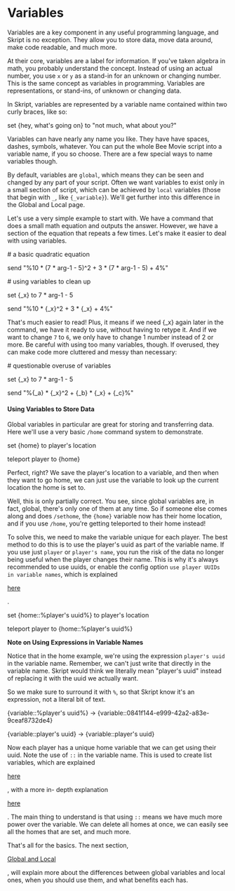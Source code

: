 # Variables

Variables are a key component in any useful programming language, and Skript is no exception. They allow you to store data, move data around, make code readable, and much more.

At their core, variables are a label for information. If you've taken algebra in math, you probably understand the concept. Instead of using an actual number, you use `x` or `y` as a stand-in for an unknown or changing number. This is the same concept as variables in programming. Variables are representations, or stand-ins, of unknown or changing data.

In Skript, variables are represented by a variable name contained within two curly braces, like so:

set {hey, what's going on} to "not much, what about you?"

Variables can have nearly any name you like. They have have spaces, dashes, symbols, whatever. You can put the whole Bee Movie script into a variable name, if you so choose. There are a few special ways to name variables though.

By default, variables are `global`, which means they can be seen and changed by any part of your script. Often we want variables to exist only in a small section of script, which can be achieved by `local` variables (those that begin with `_`, like `{_variable}`). We'll get further into this difference in the Global and Local page.

Let's use a very simple example to start with. We have a command that does a small math equation and outputs the answer. However, we have a section of the equation that repeats a few times. Let's make it easier to deal with using variables.

\# a basic quadratic equation

send "%10 \* (7 \* arg-1 - 5)^2 + 3 \* (7 \* arg-1 - 5) + 4%"

\# using variables to clean up

set {\_x} to 7 \* arg-1 - 5

send "%10 \* {\_x}^2 + 3 \* {\_x} + 4%"

That's much easier to read! Plus, it means if we need {\_x} again later in the command, we have it ready to use, without having to retype it. And if we want to change `7` to `6`, we only have to change 1 number instead of 2 or more. Be careful with using too many variables, though. If overused, they can make code more cluttered and messy than necessary:

\# questionable overuse of variables

set {\_x} to 7 \* arg-1 - 5

send "%{\_a} \* {\_x}^2 + {\_b} \* {\_x} + {\_c}%"

#### Using Variables to Store Data <a href="#using-variables-to-store-data" id="using-variables-to-store-data"></a>

Global variables in particular are great for storing and transferring data. Here we'll use a very basic `/home` command system to demonstrate.

set {home} to player's location

teleport player to {home}

Perfect, right? We save the player's location to a variable, and then when they want to go home, we can just use the variable to look up the current location the home is set to.

Well, this is only partially correct. You see, since global variables are, in fact, global, there's only one of them at any time. So if someone else comes along and does `/sethome`, the `{home}` variable now has their home location, and if you use `/home`, you're getting teleported to their home instead!

To solve this, we need to make the variable unique for each player. The best method to do this is to use the player's uuid as part of the variable name. If you use just `player` or `player's name`, you run the risk of the data no longer being useful when the player changes their name. This is why it's always recommended to use uuids, or enable the config option `use player UUIDs in variable names`, which is explained

[here](<.gitbook/assets/useful config options>)

.

set {home::%player's uuid%\} to player's location

teleport player to {home::%player's uuid%\}

**Note on Using Expressions in Variable Names**

Notice that in the home example, we're using the expression `player's uuid` in the variable name. Remember, we can't just write that directly in the variable name. Skript would think we literally mean "player's uuid" instead of replacing it with the uuid we actually want.

So we make sure to surround it with `%`, so that Skript know it's an expression, not a literal bit of text.

{variable::%player's uuid%\} -> {variable::0841f144-e999-42a2-a83e-9ceaf8732de4}

{variable::player's uuid} -> {variable::player's uuid}

Now each player has a unique home variable that we can get using their uuid. Note the use of `::` in the variable name. This is used to create list variables, which are explained

[here](broken-reference)

, with a more in- depth explanation

[here](broken-reference)

. The main thing to understand is that using `::` means we have much more power over the variable. We can delete all homes at once, we can easily see all the homes that are set, and much more.

That's all for the basics. The next section,

[Global and Local](<.gitbook/assets/global and local>)

, will explain more about the differences between global variables and local ones, when you should use them, and what benefits each has.
